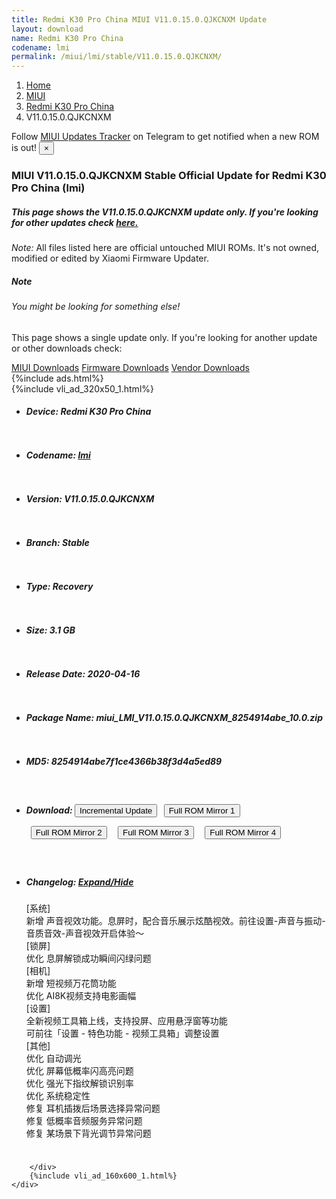 ```yaml
---
title: Redmi K30 Pro China MIUI V11.0.15.0.QJKCNXM Update
layout: download
name: Redmi K30 Pro China
codename: lmi
permalink: /miui/lmi/stable/V11.0.15.0.QJKCNXM/
---
```

<nav aria-label="breadcrumb">
    <ol class="breadcrumb">
        <li class="breadcrumb-item"><a href="/">Home</a></li>
        <li class="breadcrumb-item"><a href="/miui/">MIUI</a></li>
        <li class="breadcrumb-item"><a href="/miui/lmi/">Redmi K30 Pro China</a></li>
        <li class="breadcrumb-item active" aria-current="page">V11.0.15.0.QJKCNXM</li>
    </ol>
</nav>
<div class="alert alert-primary alert-dismissible fade show" role="alert">
    Follow <a href="https://t.me/MIUIUpdatesTracker" class="alert-link">MIUI Updates Tracker</a> on Telegram to get
    notified when a new ROM is out!
    <button type="button" class="close" data-dismiss="alert" aria-label="Close">
        <span aria-hidden="true">&times;</span>
    </button>
</div>
<div class="col-12 mx-auto">
    <h3 class="title bg-light p-2 rounded">MIUI V11.0.15.0.QJKCNXM Stable Official Update for Redmi K30 Pro China (lmi)</h3>
    <h5>This page shows the V11.0.15.0.QJKCNXM update only. If you're looking for other updates check
        <a href="/miui/lmi/">here.</a></h5>
    <p><i>Note: </i>All files listed here are official untouched MIUI ROMs.
        It's not owned, modified or edited by Xiaomi Firmware Updater.</p>
    <div class="card">
        <div class="card-body">
            <h5 class="card-title">Note</h5>
            <h6 class="card-subtitle mb-2 text-muted">You might be looking for something else!</h6>
            <p class="card-text">This page shows a single update only.
                If you're looking for another update or other downloads check:</p>
            <a href="/miui/" class="card-link">MIUI Downloads</a>
            <a href="/firmware/" class="card-link">Firmware Downloads</a>
            <a href="/vendor/" class="card-link">Vendor Downloads</a>
        </div>
    </div>
    {%include ads.html%}
    <div class="row justify-content-center">
        <div class="col-10" id="downloads">
                    <div class="card card-body">
            {%include vli_ad_320x50_1.html%}
            <ul class="list-unstyled">
                <li style="padding-bottom: 10px;">
                    <h5><b>Device: </b>Redmi K30 Pro China</h5>
                </li>
                <li style="padding-bottom: 10px;">
                    <h5><b>Codename: </b> <a href="/miui/lmi/" target="_blank">lmi</a> </h5>
                </li>
                <li style="padding-bottom: 10px;">
                    <h5><b>Version: </b>V11.0.15.0.QJKCNXM</h5>
                </li>
                <li style="padding-bottom: 10px;">
                    <h5><b>Branch: </b>Stable</h5>
                </li>
                <li style="padding-bottom: 10px;">
                    <h5><b>Type: </b>Recovery</h5>
                </li>
                <li style="padding-bottom: 10px;">
                    <h5><b>Size: </b>3.1 GB</h5>
                </li>
                <li style="padding-bottom: 10px;">
                    <h5><b>Release Date: </b>2020-04-16</h5>
                </li>
                <li style="padding-bottom: 10px;">
                    <h5><b>Package Name: </b><span id="filename" class="text-dark">miui_LMI_V11.0.15.0.QJKCNXM_8254914abe_10.0.zip</span></h5>
                </li>
                <li style="padding-bottom: 10px;">
                    <h5><b>MD5: </b><span id="md5" class="text-muted">8254914abe7f1ce4366b38f3d4a5ed89</span></h5>
                </li>
                <li style="padding-bottom: 10px;">
                    <h5><b>Download: </b><button type="button" id="incremental_download" class="btn btn-warning" onclick="window.open('https://bigota.d.miui.com/V11.0.15.0.QJKCNXM/miui-blockota-lmi-V11.0.14.0.QJKCNXM-V11.0.15.0.QJKCNXM-ddcdd907f7-10.0.zip', '_blank');"><i class="fa fa-download"></i> Incremental Update</button> <button type="button" id="download" class="btn btn-primary" style="margin: 7px;" onclick="window.open('https://bigota.d.miui.com/V11.0.15.0.QJKCNXM/miui_LMI_V11.0.15.0.QJKCNXM_8254914abe_10.0.zip', '_blank');"><i class="fa fa-download"></i> Full ROM Mirror 1</button> <button type="button" id="download" class="btn btn-primary" style="margin: 7px;" onclick="window.open('https://ks3orig.bigota.d.miui.com/V11.0.15.0.QJKCNXM/miui_LMI_V11.0.15.0.QJKCNXM_8254914abe_10.0.zip', '_blank');"><i class="fa fa-download"></i> Full ROM Mirror 2</button> <button type="button" id="download" class="btn btn-primary" style="margin: 7px;" onclick="window.open('https://airtel.bigota.d.miui.com/V11.0.15.0.QJKCNXM/miui_LMI_V11.0.15.0.QJKCNXM_8254914abe_10.0.zip', '_blank');"><i class="fa fa-download"></i> Full ROM Mirror 3</button> <button type="button" id="download" class="btn btn-primary" style="margin: 7px;" onclick="window.open('https://hugeota.d.miui.com/V11.0.15.0.QJKCNXM/miui_LMI_V11.0.15.0.QJKCNXM_8254914abe_10.0.zip', '_blank');"><i class="fa fa-download"></i> Full ROM Mirror 4</button></h5>
                </li>
                <li style="padding-bottom: 10px;">
                    <h5><b>Changelog: </b><a href="#lmi_1_changelog" data-toggle="collapse" role="button"
                            aria-expanded="false" aria-controls="lmi_1_changelog"> <i class="fa fa-arrow-down"
                                aria-hidden="true"></i> Expand/Hide</a></h5>
                    <div class="collapse" id="lmi_1_changelog">
                        <p id="changelog_text">[系统]<br>新增 声音视效功能。息屏时，配合音乐展示炫酷视效。前往设置-声音与振动-音质音效-声音视效开启体验～<br>[锁屏]<br>优化 息屏解锁成功瞬间闪绿问题<br>[相机]<br>新增  短视频万花筒功能<br>优化 AI8K视频支持电影画幅<br>[设置]<br>全新视频工具箱上线，支持投屏、应用悬浮窗等功能<br>可前往「设置 - 特色功能 - 视频工具箱」调整设置<br>[其他]<br>优化 自动调光<br>优化 屏幕低概率闪高亮问题<br>优化 强光下指纹解锁识别率<br>优化 系统稳定性<br>修复 耳机插拨后场景选择异常问题<br>修复 低概率音频服务异常问题<br>修复 某场景下背光调节异常问题</p>
                    </div>
                </li>
            </ul>
        </div>

        </div>
        {%include vli_ad_160x600_1.html%}
    </div>
</div>
